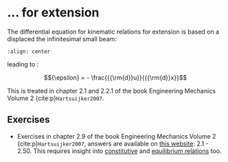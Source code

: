 # ... for extension

The differential equation for kinematic relations for extension is based on a displaced the infinitesimal small beam:

```{figure} extension_data/kinematic.svg
:align: center
```

leading to :

$${\epsilon} =  - \frac{{{\rm{d}}u}}{{{\rm{d}}x}}$$

This is treated in chapter 2.1 and 2.2.1 of the book Engineering Mechanics Volume 2 {cite:p}`Hartsuijker2007`.

## Exercises
- Exercises in chapter 2.9 of the book Engineering Mechanics Volume 2 {cite:p}`Hartsuijker2007`, answers are available on [this website](https://icozct.tudelft.nl/TUD_CT/bookanswers/vol2/Chapter2/): 2.1 - 2.50. This requires insight into [constitutive](constitutive_eq) and [equilibrium relations](ode_equilibrium) too.